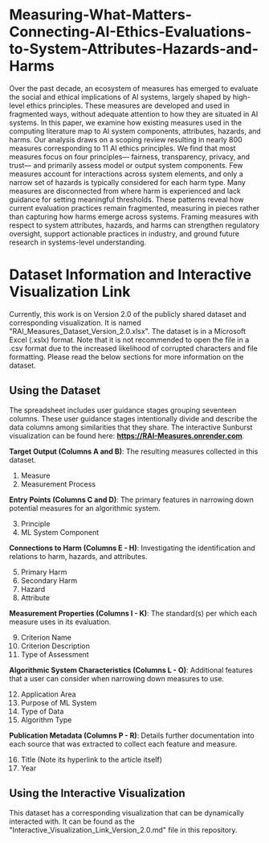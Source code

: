 # Measuring-What-Matters-Connecting-AI-Ethics-Evaluations-to-System-Attributes-Hazards-and-Harms
Over the past decade, an ecosystem of measures has emerged to evaluate the social and ethical implications of AI systems, largely shaped by high-level ethics principles. These measures are developed and used in fragmented ways, without adequate attention to how they are situated in AI systems. In this paper, we examine how existing measures used in the computing literature map to AI system components, attributes, hazards, and harms. Our analysis draws on a scoping review resulting in nearly 800 measures corresponding to 11 AI ethics principles. We find that most measures focus on four principles— fairness, transparency, privacy, and trust— and primarily assess model or output system components. Few measures account for interactions across system elements, and only a narrow set of hazards is typically considered for each harm type. Many measures are disconnected from where harm is experienced and lack guidance for setting meaningful thresholds. These patterns reveal how current evaluation practices remain fragmented, measuring in pieces rather than capturing how harms emerge across systems. Framing measures with respect to system attributes, hazards, and harms can strengthen regulatory oversight, support actionable practices in industry, and ground future research in systems-level understanding.

# Dataset Information and Interactive Visualization Link

Currently, this work is on Version 2.0 of the publicly shared dataset and corresponding visualization. It is named "RAI_Measures_Dataset_Version_2.0.xlsx". The dataset is in a Microsoft Excel (.xslx) format. Note that it is not recommended to open the file in a .csv format due to the increased likelihood of corrupted characters and file formatting. Please read the below sections for more information on the dataset.

## Using the Dataset
The spreadsheet includes user guidance stages grouping seventeen columns. These user guidance stages intentionally divide and describe the data columns among similarities that they share. The interactive Sunburst visualization can be found here: **https://RAI-Measures.onrender.com**. 

**Target Output (Columns A and B)**: The resulting measures collected in this dataset.
  
  1. Measure
  2. Measurement Process
     
**Entry Points (Columns C and D)**: The primary features in narrowing down potential measures for an algorithmic system.
  
  3. Principle
  4. ML System Component 

**Connections to Harm (Columns E - H)**: Investigating the identification and relations to harm, hazards, and attributes.
  
  5. Primary Harm
  6. Secondary Harm
  7. Hazard
  8. Attribute

**Measurement Properties (Columns I - K)**: The standard(s) per which each measure uses in its evaluation.
  
  9. Criterion Name 
  10. Criterion Description 
  11. Type of Assessment

**Algorithmic System Characteristics (Columns L - O)**: Additional features that a user can consider when narrowing down measures to use.
  
  12. Application Area
  13. Purpose of ML System 
  14. Type of Data
  15. Algorithm Type

**Publication Metadata (Columns P - R)**: Details further documentation into each source that was extracted to collect each feature and measure.
  
  16. Title (Note its hyperlink to the article itself)
  17. Year

## Using the Interactive Visualization
This dataset has a corresponding visualization that can be dynamically interacted with. It can be found as the "Interactive_Visualization_Link_Version_2.0.md" file in this repository.
